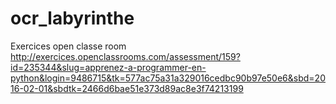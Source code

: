 # ocr_labyrinthe
Exercices open classe room
http://exercices.openclassrooms.com/assessment/159?id=235344&slug=apprenez-a-programmer-en-python&login=9486715&tk=577ac75a31a329016cedbc90b97e50e6&sbd=2016-02-01&sbdtk=2466d6bae51e373d89ac8e3f74213199
